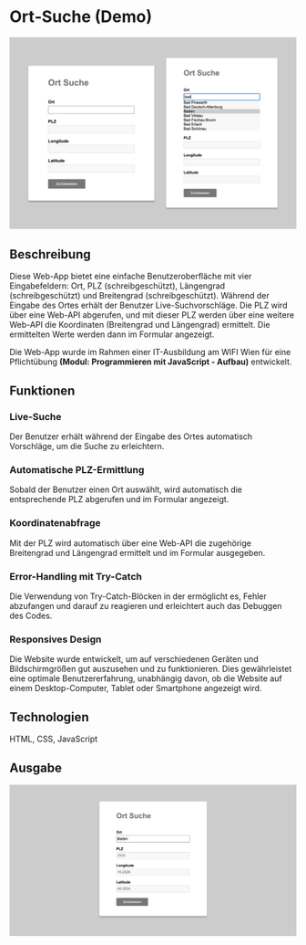# Ort‐Suche (Demo)

![Screenshot](documentation/assets/screenshot.png)

## Beschreibung

Diese Web-App bietet eine einfache Benutzeroberfläche mit vier Eingabefeldern: Ort, PLZ (schreibgeschützt), Längengrad (schreibgeschützt) und Breitengrad (schreibgeschützt). Während der Eingabe des Ortes erhält der Benutzer Live-Suchvorschläge. Die PLZ wird über eine Web-API abgerufen, und mit dieser PLZ werden über eine weitere Web-API die Koordinaten (Breitengrad und Längengrad) ermittelt. Die ermittelten Werte werden dann im Formular angezeigt.

Die Web-App wurde im Rahmen einer IT-Ausbildung am WIFI Wien für eine Pflichtübung **(Modul: Programmieren mit JavaScript ‐ Aufbau)** entwickelt.

## Funktionen

### Live-Suche
Der Benutzer erhält während der Eingabe des Ortes automatisch Vorschläge, um die Suche zu erleichtern.
  
### Automatische PLZ-Ermittlung
Sobald der Benutzer einen Ort auswählt, wird automatisch die entsprechende PLZ abgerufen und im Formular angezeigt.
  
### Koordinatenabfrage
Mit der PLZ wird automatisch über eine Web-API die zugehörige Breitengrad und Längengrad ermittelt und im Formular ausgegeben.

### Error-Handling mit Try-Catch
Die Verwendung von Try-Catch-Blöcken in der ermöglicht es, Fehler abzufangen und darauf zu reagieren und erleichtert auch das Debuggen des Codes.

### Responsives Design
Die Website wurde entwickelt, um auf verschiedenen Geräten und Bildschirmgrößen gut auszusehen und zu funktionieren. Dies gewährleistet eine optimale Benutzererfahrung, unabhängig davon, ob die Website auf einem Desktop-Computer, Tablet oder Smartphone angezeigt wird.

## Technologien

HTML, CSS, JavaScript

## Ausgabe
![Ausgabe](documentation/assets/ausgabe.png)
